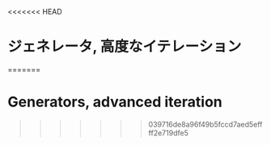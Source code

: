 
<<<<<<< HEAD
# ジェネレータ, 高度なイテレーション
=======
# Generators, advanced iteration
>>>>>>> 039716de8a96f49b5fccd7aed5effff2e719dfe5
